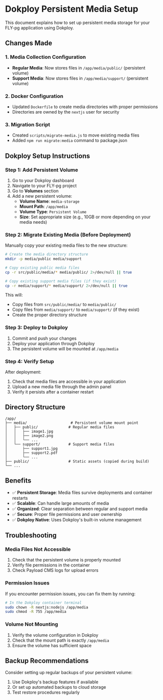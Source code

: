 # Dokploy Persistent Media Setup

This document explains how to set up persistent media storage for your FLY-pg application using Dokploy.

## Changes Made

### 1. Media Collection Configuration
- **Regular Media**: Now stores files in `/app/media/public/` (persistent volume)
- **Support Media**: Now stores files in `/app/media/support/` (persistent volume)

### 2. Docker Configuration
- Updated `Dockerfile` to create media directories with proper permissions
- Directories are owned by the `nextjs` user for security

### 3. Migration Script
- Created `scripts/migrate-media.js` to move existing media files
- Added `npm run migrate:media` command to package.json

## Dokploy Setup Instructions

### Step 1: Add Persistent Volume
1. Go to your Dokploy dashboard
2. Navigate to your FLY-pg project
3. Go to **Volumes** section
4. Add a new persistent volume:
   - **Volume Name**: `media-storage`
   - **Mount Path**: `/app/media`
   - **Volume Type**: `Persistent Volume`
   - **Size**: Set appropriate size (e.g., 10GB or more depending on your media needs)

### Step 2: Migrate Existing Media (Before Deployment)
Manually copy your existing media files to the new structure:

```bash
# Create the media directory structure
mkdir -p media/public media/support

# Copy existing public media files
cp -r src/public/media/* media/public/ 2>/dev/null || true

# Copy existing support media files (if they exist)
cp -r media/support/* media/support/ 2>/dev/null || true
```

This will:
- Copy files from `src/public/media/` to `media/public/`
- Copy files from `media/support/` to `media/support/` (if they exist)
- Create the proper directory structure

### Step 3: Deploy to Dokploy
1. Commit and push your changes
2. Deploy your application through Dokploy
3. The persistent volume will be mounted at `/app/media`

### Step 4: Verify Setup
After deployment:
1. Check that media files are accessible in your application
2. Upload a new media file through the admin panel
3. Verify it persists after a container restart

## Directory Structure

```
/app/
├── media/                    # Persistent volume mount point
│   ├── public/              # Regular media files
│   │   ├── image1.jpg
│   │   ├── image2.png
│   │   └── ...
│   └── support/             # Support media files
│       ├── support1.jpg
│       ├── support2.pdf
│       └── ...
├── public/                  # Static assets (copied during build)
└── ...
```

## Benefits

- ✅ **Persistent Storage**: Media files survive deployments and container restarts
- ✅ **Scalable**: Can handle large amounts of media
- ✅ **Organized**: Clear separation between regular and support media
- ✅ **Secure**: Proper file permissions and user ownership
- ✅ **Dokploy Native**: Uses Dokploy's built-in volume management

## Troubleshooting

### Media Files Not Accessible
1. Check that the persistent volume is properly mounted
2. Verify file permissions in the container
3. Check Payload CMS logs for upload errors

### Permission Issues
If you encounter permission issues, you can fix them by running:
```bash
# In the Dokploy container terminal
sudo chown -R nextjs:nodejs /app/media
sudo chmod -R 755 /app/media
```

### Volume Not Mounting
1. Verify the volume configuration in Dokploy
2. Check that the mount path is exactly `/app/media`
3. Ensure the volume has sufficient space

## Backup Recommendations

Consider setting up regular backups of your persistent volume:
1. Use Dokploy's backup features if available
2. Or set up automated backups to cloud storage
3. Test restore procedures regularly
